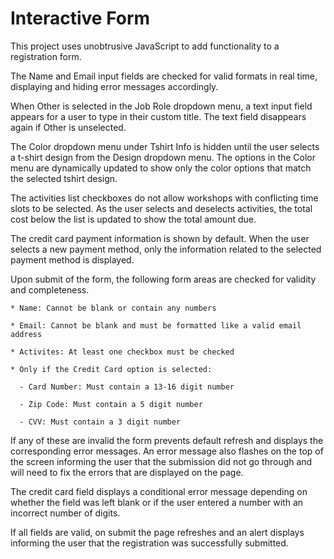 # Interactive Form

This project uses unobtrusive JavaScript to add functionality to a registration form. 

The Name and Email input fields are checked for valid formats in real time, displaying and hiding error messages accordingly. 

When Other is selected in the Job Role dropdown menu, a text input field appears for a user to type in their custom title. 
The text field disappears again if Other is unselected. 

The Color dropdown menu under Tshirt Info is hidden until the user selects a t-shirt design from the Design dropdown menu. 
The options in the Color menu are dynamically updated to show only the color options that match the selected tshirt design.

The activities list checkboxes do not allow workshops with conflicting time slots to be selected. 
As the user selects and deselects activities, the total cost below the list is updated to show the total amount due.

The credit card payment information is shown by default. When the user selects a new payment method, only the information related to the selected payment method is displayed.

Upon submit of the form, the following form areas are checked for validity and completeness. 

    * Name: Cannot be blank or contain any numbers

    * Email: Cannot be blank and must be formatted like a valid email address

    * Activites: At least one checkbox must be checked

    * Only if the Credit Card option is selected:

      - Card Number: Must contain a 13-16 digit number

      - Zip Code: Must contain a 5 digit number

      - CVV: Must contain a 3 digit number

If any of these are invalid the form prevents default refresh and displays the corresponding error messages. 
An error message also flashes on the top of the screen informing the user that the submission did not go through and will need to fix the errors that are displayed on the page.

The credit card field displays a conditional error message depending on whether the field was left blank or if the user entered a number with an incorrect number of digits.

If all fields are valid, on submit the page refreshes and an alert displays informing the user that the registration was successfully submitted.